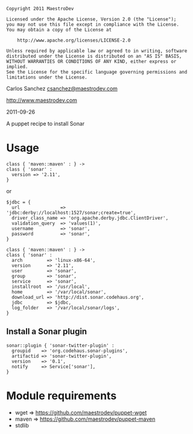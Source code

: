 ```
Copyright 2011 MaestroDev

Licensed under the Apache License, Version 2.0 (the "License");
you may not use this file except in compliance with the License.
You may obtain a copy of the License at

    http://www.apache.org/licenses/LICENSE-2.0

Unless required by applicable law or agreed to in writing, software
distributed under the License is distributed on an "AS IS" BASIS,
WITHOUT WARRANTIES OR CONDITIONS OF ANY KIND, either express or implied.
See the License for the specific language governing permissions and
limitations under the License.
```

Carlos Sanchez <csanchez@maestrodev.com>

http://www.maestrodev.com

2011-09-26

A puppet recipe to install Sonar


Usage
=====

    class { 'maven::maven' : } ->
    class { 'sonar' :
      version => '2.11',
    }

or

    $jdbc = {
      url               => 'jdbc:derby://localhost:1527/sonar;create=true',
      driver_class_name => 'org.apache.derby.jdbc.ClientDriver',
      validation_query  => 'values(1)',
      username          => 'sonar',
      password          => 'sonar',
    }

    class { 'maven::maven' : } ->
    class { 'sonar' :
      arch         => 'linux-x86-64',
      version      => '2.11',
      user         => 'sonar',
      group        => 'sonar',
      service      => 'sonar',
      installroot  => '/usr/local',
      home         => '/var/local/sonar',
      download_url => 'http://dist.sonar.codehaus.org',
      jdbc         => $jdbc,
      log_folder   => '/var/local/sonar/logs',
    }

## Install a Sonar plugin

    sonar::plugin { 'sonar-twitter-plugin' :
      groupid    => 'org.codehaus.sonar-plugins',
      artifactid => 'sonar-twitter-plugin',
      version    => '0.1',
      notify     => Service['sonar'],
    }

Module requirements
===================
* wget => https://github.com/maestrodev/puppet-wget
* maven => https://github.com/maestrodev/puppet-maven
* stdlib
